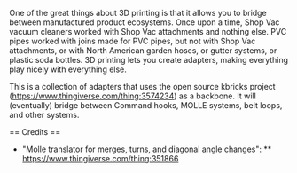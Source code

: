 One of the great things about 3D printing is that it allows you to bridge between manufactured product ecosystems. Once upon a time, Shop Vac vacuum cleaners worked with Shop Vac attachments and nothing else. PVC pipes worked with joins made for PVC pipes, but not with Shop Vac attachments, or with North American garden hoses, or gutter systems, or plastic soda bottles. 3D printing lets you create adapters, making everything play nicely with everything else.

This is a collection of adapters that uses the open source kbricks project (https://www.thingiverse.com/thing:3574234) as a backbone. It will (eventually) bridge between Command hooks, MOLLE systems, belt loops, and other systems.

== Credits ==
* "Molle translator for merges, turns, and diagonal angle changes":
** https://www.thingiverse.com/thing:351866
